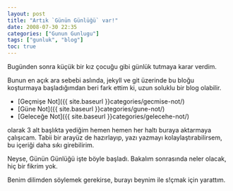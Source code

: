 ```yaml
---
layout: post
title: "Artık `Günün Günlüğü` var!"
date: 2008-07-30 22:35
categories: ["Gunun Gunlugu"]
tags: ["gunluk", "blog"]
toc: true
---
```


Bugünden sonra küçük bir kız çocuğu gibi günlük tutmaya karar verdim.

Bunun en açık ara sebebi aslında, jekyll ve git üzerinde bu bloğu koşturmaya başladığımdan beri fark ettim ki, uzun soluklu bir blog olabilir.

- [Geçmişe Not]({{ site.baseurl }}categories/gecmise-not/)
- [Güne Not]({{ site.baseurl }}categories/gune-not/)
- [Geleceğe Not]({{ site.baseurl }}categories/gelecehe-not/)

olarak 3 alt başlıkta yediğim hemen hemen her haltı buraya aktarmaya çalışıcam. Tabii bir arayüz de hazırlayıp, yazı yazmayı kolaylaştırabilirsem, bu içeriği daha sıkı girebilirim.

Neyse, Günün Günlüğü işte böyle başladı. Bakalım sonrasında neler olacak, hiç bir  fikrim yok.

Benim dilimden söylemek gerekirse, burayı beynim ile s!çmak için yarattım.
